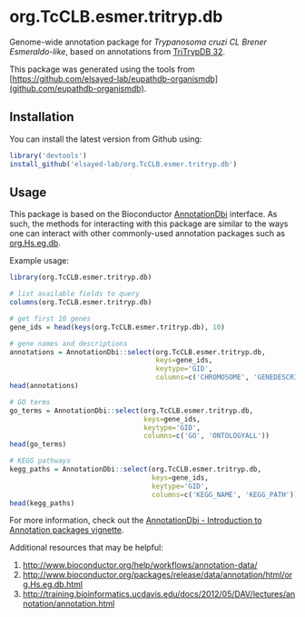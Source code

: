 # org.TcCLB.esmer.tritryp.db

Genome-wide annotation package for *Trypanosoma cruzi CL Brener Esmeraldo-like*, based on
annotations from [TriTrypDB 32](http://tritrypdb.org/tritrypdb/).

This package was generated using the tools from
[https://github.com/elsayed-lab/eupathdb-organismdb](github.com/eupathdb-organismdb).

Installation
------------

You can install the latest version from Github using:

``` r
library('devtools')
install_github('elsayed-lab/org.TcCLB.esmer.tritryp.db')
```

Usage
-----

This package is based on the Bioconductor
[AnnotationDbi](http://www.bioconductor.org/packages/release/bioc/html/AnnotationDbi.html)
interface. As such, the methods for interacting with this package are similar
to the ways one can interact with other commonly-used annotation packages such as
[org.Hs.eg.db](http://www.bioconductor.org/packages/release/data/annotation/html/org.Hs.eg.db.html).

Example usage:

```r
library(org.TcCLB.esmer.tritryp.db)

# list available fields to query
columns(org.TcCLB.esmer.tritryp.db)

# get first 10 genes
gene_ids = head(keys(org.TcCLB.esmer.tritryp.db), 10)

# gene names and descriptions
annotations = AnnotationDbi::select(org.TcCLB.esmer.tritryp.db, 
                                    keys=gene_ids, 
                                    keytype='GID', 
                                    columns=c('CHROMOSOME', 'GENEDESCRIPTION'))
head(annotations)

# GO terms
go_terms = AnnotationDbi::select(org.TcCLB.esmer.tritryp.db, 
                                 keys=gene_ids, 
                                 keytype='GID', 
                                 columns=c('GO', 'ONTOLOGYALL'))
head(go_terms)

# KEGG pathways
kegg_paths = AnnotationDbi::select(org.TcCLB.esmer.tritryp.db,
                                   keys=gene_ids, 
                                   keytype='GID', 
                                   columns=c('KEGG_NAME', 'KEGG_PATH'))
head(kegg_paths)
```

For more information, check out the [AnnotationDbi - Introduction to Annotation
packages vignette](http://www.bioconductor.org/packages/release/bioc/vignettes/AnnotationDbi/inst/doc/IntroToAnnotationPackages.pdf).

Additional resources that may be helpful:

1. http://www.bioconductor.org/help/workflows/annotation-data/
2. http://www.bioconductor.org/packages/release/data/annotation/html/org.Hs.eg.db.html
3. http://training.bioinformatics.ucdavis.edu/docs/2012/05/DAV/lectures/annotation/annotation.html
